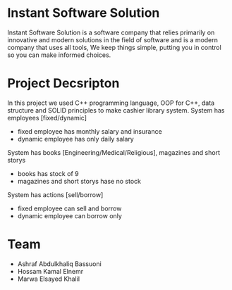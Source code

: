 # Instant Software Solution
Instant Software Solution is a software company that relies primarily on innovative and modern solutions in the field of software and is a modern company that uses all tools, We keep things simple, putting you in control so you can make informed choices.

# Project Decsripton
In this project we used C++ programming language, OOP for C++, data structure and SOLID principles to make cashier library system.
System has employees [fixed/dynamic]
- fixed employee has monthly salary and insurance
- dynamic employee has only daily salary

System has books [Engineering/Medical/Religious], magazines and short storys
- books has stock of 9
- magazines and short storys hase no stock

System has actions [sell/borrow]
- fixed employee can sell and borrow
- dynamic employee can borrow only

# Team 
- Ashraf Abdulkhaliq Bassuoni
- Hossam Kamal Elnemr
- Marwa Elsayed Khalil
